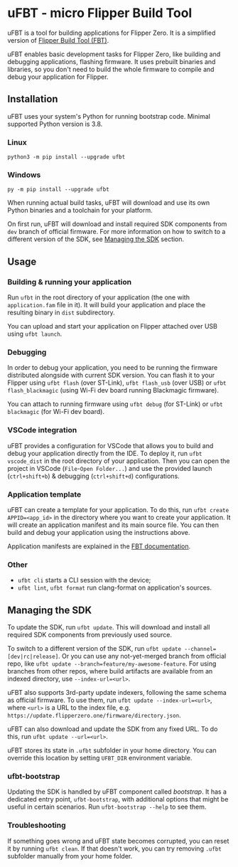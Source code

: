 # uFBT - micro Flipper Build Tool

uFBT is a tool for building applications for Flipper Zero. It is a simplified version of [Flipper Build Tool (FBT)](https://github.com/flipperdevices/flipperzero-firmware/blob/dev/documentation/fbt.md). 

uFBT enables basic development tasks for Flipper Zero, like building and debugging applications, flashing firmware. It uses prebuilt binaries and libraries, so you don't need to build the whole firmware to compile and debug your application for Flipper.

## Installation

uFBT uses your system's Python for running bootstrap code. Minimal supported Python version is 3.8.

### Linux
`python3 -m pip install --upgrade ufbt`

### Windows
`py -m pip install --upgrade ufbt`

When running actual build tasks, uFBT will download and use its own Python binaries and a toolchain for your platform.

On first run, uFBT will download and install required SDK components from `dev` branch of official firmware. For more information on how to switch to a different version of the SDK, see [Managing the SDK](#managing-the-sdk) section.

## Usage

### Building & running your application

Run `ufbt` in the root directory of your application (the one with `application.fam` file in it). It will build your application and place the resulting binary in `dist` subdirectory.

You can upload and start your application on Flipper attached over  USB using `ufbt launch`.

### Debugging

In order to debug your application, you need to be running the firmware distributed alongside with current SDK version. You can flash it to your Flipper using `ufbt flash` (over ST-Link), `ufbt flash_usb` (over USB) or `ufbt flash_blackmagic` (using Wi-Fi dev board running Blackmagic firmware).

You can attach to running firmware using `ufbt debug` (for ST-Link) or `ufbt blackmagic` (for Wi-Fi dev board).

### VSCode integration

uFBT provides a configuration for VSCode that allows you to build and debug your application directly from the IDE. To deploy it, run `ufbt vscode_dist` in the root directory of your application. Then you can open the project in VSCode (`File`-`Open Folder...`) and use the provided launch (`ctrl+shift+b`) & debugging (`ctrl+shift+d`) configurations.

### Application template

uFBT can create a template for your application. To do this, run `ufbt create APPID=<app_id>` in the directory where you want to create your application. It will create an application manifest and its main source file. You can then build and debug your application using the instructions above.

Application manifests are explained in the [FBT documentation](https://github.com/flipperdevices/flipperzero-firmware/blob/dev/documentation/AppManifests.md).

### Other

 * `ufbt cli` starts a CLI session with the device;
 * `ufbt lint`, `ufbt format` run clang-format on application's sources.

## Managing the SDK

To update the SDK, run `ufbt update`. This will download and install all required SDK components from previously used source.

To switch to a different version of the SDK, run `ufbt update --channel=[dev|rc|release]`. Or you can use any not-yet-merged branch from official repo, like `ufbt update --branch=feature/my-awesome-feature`. For using branches from other repos, where build artifacts are available from an indexed directory, use `--index-url=<url>`.

uFBT also supports 3rd-party update indexers, following the same schema as official firmware. To use them, run `ufbt update --index-url=<url>`, where `<url>` is a URL to the index file, e.g. `https://update.flipperzero.one/firmware/directory.json`.

uFBT can also download and update the SDK from any fixed URL. To do this, run `ufbt update --url=<url>`.

uFBT stores its state in `.ufbt` subfolder in your home directory. You can override this location by setting `UFBT_DIR` environment variable.


### ufbt-bootstrap

Updating the SDK is handled by uFBT component called _bootstrap_. It has a dedicated entry point, `ufbt-bootstrap`, with additional options that might be useful in certain scenarios. Run `ufbt-bootstrap --help` to see them.

### Troubleshooting

If something goes wrong and uFBT state becomes corrupted, you can reset it by running `ufbt clean`. If that doesn't work, you can try removing `.ufbt` subfolder manually from your home folder.

